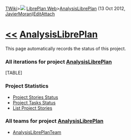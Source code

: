 [TWiki](Main_WebHome)&gt;![](/twiki/pub/TWiki/TWikiDocGraphics/web-bg-small.gif) [LibrePlan Web](LibrePlan_WebHome)&gt;[AnalysisLibrePlan](LibrePlan_AnalysisLibrePlan "Topic revision: 3 (13 Oct 2012 - 09:10:31)") (13 Oct 2012, [JavierMoran](Main_JavierMoran))[Edit](LibrePlan_AnalysisLibrePlan?t=1520343625 "Edit this topic text")[Attach](/twiki/bin/attach/LibrePlan/AnalysisLibrePlan "Attach an image or document to this topic")  

 [&lt;&lt;](LibrePlan_WebHome) [AnalysisLibrePlan](LibrePlan_AnalysisLibrePlan)
===============================================================================

This page automatically records the status of this project.

###  All iterations for project [AnalysisLibrePlan](LibrePlan_AnalysisLibrePlan)

[TABLE]

###  Project Statistics

-   [Project Stories Status](/twiki/bin/view/LibrePlan)
-   [Project Tasks Status](/twiki/bin/view/LibrePlan)
-   [List Project Stories](/twiki/bin/view/LibrePlan)

###  All teams for project [AnalysisLibrePlan](LibrePlan_AnalysisLibrePlan)

-   [AnalysisLibrePlanTeam](LibrePlan_AnalysisLibrePlanTeam)

